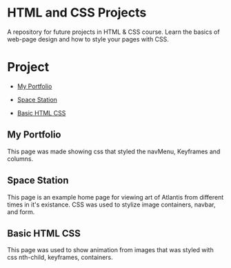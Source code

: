 # HTML and CSS Projects
A repository for future projects in HTML & CSS course. Learn the basics of web-page design and how to style your pages with CSS.
# Project

- [My Portfolio](https://github.com/DaltonJ-954/DaltonJ-954.Github.IO)
* [Space Station](https://github.com/DaltonJ-954/DaltonJ-954.Github.IO/blob/main/Space_Station.html)
+ [Basic HTML CSS](https://github.com/DaltonJ-954/DaltonJ-954.Github.IO/blob/main/Basic_HTML_CSS.html)

## My Portfolio
This page was made showing css that styled the navMenu, Keyframes and columns.

## Space Station
This page is an example home page for viewing art of Atlantis from different times in it's existance. 
CSS was used to stylize image containers, navbar, and form.

## Basic HTML CSS
This page was used to show animation from images that was styled with css nth-child, keyframes, containers.
